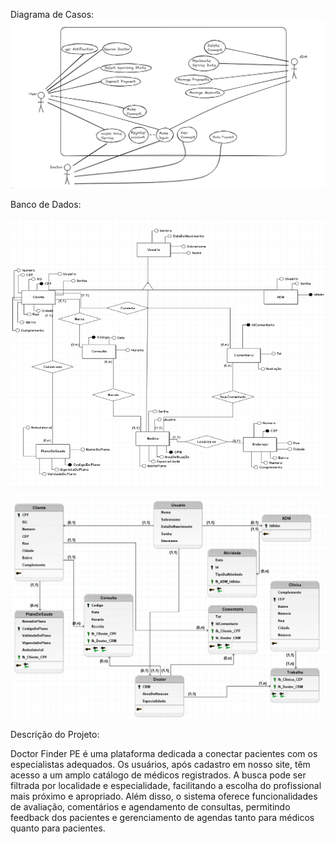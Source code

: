 Diagrama de Casos:
![Diagrama](./DiagramaDeCasos.png)

Banco de Dados:

![BancoRelacional](./BancoDeDados.png)

![BancoLogico](./BancoDeDadosLogico.jpeg)


Descrição do Projeto:

Doctor Finder PE é uma plataforma dedicada a conectar pacientes com os especialistas adequados. Os usuários, após cadastro em nosso site, têm acesso a um amplo catálogo de médicos registrados. A busca pode ser filtrada por localidade e especialidade, facilitando a escolha do profissional mais próximo e apropriado. Além disso, o sistema oferece funcionalidades de avaliação, comentários e agendamento de consultas, permitindo feedback dos pacientes e gerenciamento de agendas tanto para médicos quanto para pacientes.
